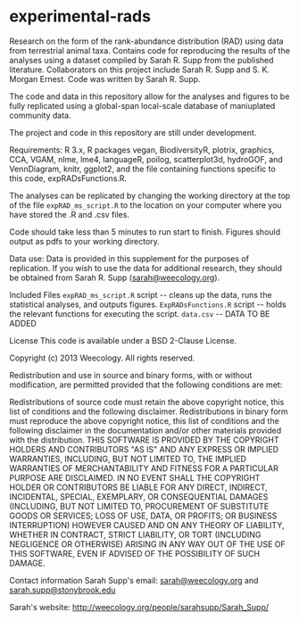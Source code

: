 experimental-rads
=================

Research on the form of the rank-abundance distribution (RAD) using data from terrestrial animal taxa. 
Contains code for reproducing the results of the analyses using a dataset compiled by Sarah R. Supp from the published literature. 
Collaborators on this project include Sarah R. Supp and S. K. Morgan Ernest. Code was written by Sarah R. Supp.

The code and data in this repository allow for the analyses and figures to be fully replicated using a global-span 
local-scale database of maniuplated community data. 

The project and code in this repository are still under development. 

Requirements: R 3.x, 
R packages vegan, BiodiversityR, plotrix, graphics, CCA, VGAM, nlme, lme4, languageR, poilog, scatterplot3d, hydroGOF, and 
VennDiagram, knitr, ggplot2,  and the file containing functions specific to this code, expRADsFunctions.R.

The analyses can be replicated by changing the working directory at the top of the file `expRAD_ms_script.R` to the location on 
your computer where you have stored the .R and .csv files.

Code should take less than 5 minutes to run start to finish. 
Figures should output as pdfs to your working directory.

Data use: Data is provided in this supplement for the purposes of replication. 
If you wish to use the data for additional research, they should be obtained from Sarah R. Supp (sarah@weecology.org).

Included Files 
`expRAD_ms_script.R` script -- cleans up the data, runs the statistical analyses, and outputs figures. 
`ExpRADsFunctions.R` script -- holds the relevant functions for executing the script. 
`data.csv` -- DATA TO BE ADDED

License This code is available under a BSD 2-Clause License.

Copyright (c) 2013 Weecology. All rights reserved.

Redistribution and use in source and binary forms, with or without modification, are permitted provided that the following conditions are met:

Redistributions of source code must retain the above copyright notice, this list of conditions and the following disclaimer. 
Redistributions in binary form must reproduce the above copyright notice, this list of conditions and the following disclaimer in the 
documentation and/or other materials provided with the distribution. THIS SOFTWARE IS PROVIDED BY THE COPYRIGHT HOLDERS 
AND CONTRIBUTORS "AS IS" AND ANY EXPRESS OR IMPLIED WARRANTIES, INCLUDING, BUT NOT LIMITED TO, THE IMPLIED WARRANTIES 
OF MERCHANTABILITY AND FITNESS FOR A PARTICULAR PURPOSE ARE DISCLAIMED. IN NO EVENT SHALL THE COPYRIGHT HOLDER OR 
CONTRIBUTORS BE LIABLE FOR ANY DIRECT, INDIRECT, INCIDENTAL, SPECIAL, EXEMPLARY, OR CONSEQUENTIAL DAMAGES (INCLUDING, 
BUT NOT LIMITED TO, PROCUREMENT OF SUBSTITUTE GOODS OR SERVICES; LOSS OF USE, DATA, OR PROFITS; OR BUSINESS INTERRUPTION)
HOWEVER CAUSED AND ON ANY THEORY OF LIABILITY, WHETHER IN CONTRACT, STRICT LIABILITY, OR TORT (INCLUDING NEGLIGENCE OR 
OTHERWISE) ARISING IN ANY WAY OUT OF THE USE OF THIS SOFTWARE, EVEN IF ADVISED OF THE POSSIBILITY OF SUCH DAMAGE.

Contact information Sarah Supp's email: sarah@weecology.org and sarah.supp@stonybrook.edu

Sarah's website: http://weecology.org/people/sarahsupp/Sarah_Supp/
